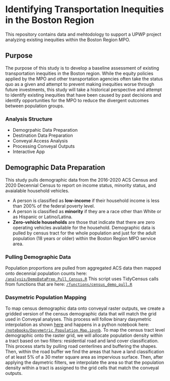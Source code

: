 # Identifying Transportation Inequities in the Boston Region
This repository contains data and mehtodology to support a UPWP project analyzing existing inequities within the Boston Region MPO.
## Purpose
The purpose of this study is to develop a baseline assessment of existing transportation inequities in the Boston region. While the equity policies applied by the MPO and other transportation agencies often take the status quo as a given and attempt to prevent making inequities worse through future investments, this study will take a historical perspective and attempt to identify existing inequities that have been caused by past decisions and identify opportunities for the MPO to reduce the divergent outcomes between population groups.

### Analysis Structure
* Demogrpahic Data Preparation
* Destination Data Preparation
* Conveyal Access Analysis
* Processing Conveyal Outputs
* Interactive App

## Demographic Data Preparation
This study pulls demographic data from the 2016-2020 ACS Census and 2020 Decennial Census to report on income status, minority status, and avaialable household vehicles.
* A person is classified as **low-income** if their household income is less than 200% of the federal poverty level.
* A person is classified as **minority** if they are a race other than White or as Hispanic  or Latino/Latina.
* **Zero-vehicle households** are those that indicate that there are zero operating vehicles available for the household.
Demographic data is pulled by census tract for the whole population and just for the adult population (18 years or older) within the Boston Region MPO service area.

### Pulling Demographic Data
Population proportions are pulled from aggregated ACS data then mapped onto decennial population counts here: [`/analysis/DemoDataPrep_Pull_Census.R`](../blob/main/analysis/DemoDataPrep_Pull_Census.R) 
This script uses TidyCensus calls from functions that are here: [`/functions/census_demo_pull.R`](../blob/main/functions/census_demo_pull.R)
### Dasymetric Population Mapping
To map census demographic data onto conveyal raster outputs, we create a gridded version of the census demographic data that will match the grid used in Conveyal analyses. This process will follow binary dasymetric interpolation as shown [here](https://pysal.org/tobler/notebooks/binary_dasymetric.html) and happens in a python notebook here: [`/notebooks/Dasymetric Population Map.ipynb`]([../blob/main/notebooks/Dasymetric%20Population%20Map.ipynb).
To map the census tract level demographic onto the raster grid, we will allocate population density within a tract based on two filters: residential road and land cover classification. This process starts by pulling road centerlines and buffering the shapes. Then, within the road buffer we find the areas that have a land classification of at least 5% of a 30 meter square area as impervious surface. Then, after applying the daymetric filters, we interpolate the area so that the population density within a tract is assigned to the grid cells that match the conveyal outputs.
